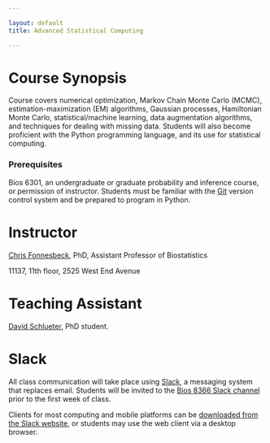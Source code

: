 ```yaml
---

layout: default
title: Advanced Statistical Computing

---
```


# Course Synopsis

Course covers numerical optimization, Markov Chain Monte Carlo (MCMC), estimation-maximization (EM) algorithms, Gaussian processes, Hamiltonian Monte Carlo, statistical/machine learning, data augmentation algorithms, and techniques for dealing with missing data. Students will also become proficient with the Python programming language, and its use for statistical computing.

### Prerequisites

Bios 6301, an undergraduate or graduate probability and inference course, or permission of instructor. Students must be familiar with the [Git](http://git-scm.com/) version control system and be prepared to program in Python.


# Instructor

[Chris Fonnesbeck](chris.fonnesbeck@vanderbilt.edu), PhD, Assistant Professor of Biostatistics

11137, 11th floor, 2525 West End Avenue

# Teaching Assistant

[David Schlueter](david.j.schlueter@Vanderbilt.Edu), PhD student.

# Slack

All class communication will take place using [Slack](https://slack.com), a messaging system that replaces email. Students will be invited to the [Bios 8366 Slack channel](https://bios8366.slack.com) prior to the first week of class.

Clients for most computing and mobile platforms can be [downloaded from the Slack website](https://slack.com/downloads), or students may use the web client via a desktop browser.
